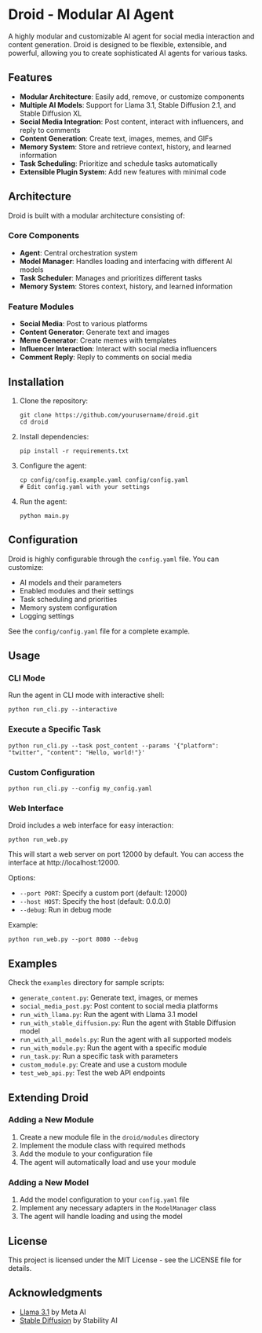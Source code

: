 # Droid - Modular AI Agent

A highly modular and customizable AI agent for social media interaction and content generation. Droid is designed to be flexible, extensible, and powerful, allowing you to create sophisticated AI agents for various tasks.

## Features

- **Modular Architecture**: Easily add, remove, or customize components
- **Multiple AI Models**: Support for Llama 3.1, Stable Diffusion 2.1, and Stable Diffusion XL
- **Social Media Integration**: Post content, interact with influencers, and reply to comments
- **Content Generation**: Create text, images, memes, and GIFs
- **Memory System**: Store and retrieve context, history, and learned information
- **Task Scheduling**: Prioritize and schedule tasks automatically
- **Extensible Plugin System**: Add new features with minimal code

## Architecture

Droid is built with a modular architecture consisting of:

### Core Components

- **Agent**: Central orchestration system
- **Model Manager**: Handles loading and interfacing with different AI models
- **Task Scheduler**: Manages and prioritizes different tasks
- **Memory System**: Stores context, history, and learned information

### Feature Modules

- **Social Media**: Post to various platforms
- **Content Generator**: Generate text and images
- **Meme Generator**: Create memes with templates
- **Influencer Interaction**: Interact with social media influencers
- **Comment Reply**: Reply to comments on social media

## Installation

1. Clone the repository:
   ```
   git clone https://github.com/yourusername/droid.git
   cd droid
   ```

2. Install dependencies:
   ```
   pip install -r requirements.txt
   ```

3. Configure the agent:
   ```
   cp config/config.example.yaml config/config.yaml
   # Edit config.yaml with your settings
   ```

4. Run the agent:
   ```
   python main.py
   ```

## Configuration

Droid is highly configurable through the `config.yaml` file. You can customize:

- AI models and their parameters
- Enabled modules and their settings
- Task scheduling and priorities
- Memory system configuration
- Logging settings

See the `config/config.yaml` file for a complete example.

## Usage

### CLI Mode

Run the agent in CLI mode with interactive shell:

```
python run_cli.py --interactive
```

### Execute a Specific Task

```
python run_cli.py --task post_content --params '{"platform": "twitter", "content": "Hello, world!"}'
```

### Custom Configuration

```
python run_cli.py --config my_config.yaml
```

### Web Interface

Droid includes a web interface for easy interaction:

```
python run_web.py
```

This will start a web server on port 12000 by default. You can access the interface at http://localhost:12000.

Options:
- `--port PORT`: Specify a custom port (default: 12000)
- `--host HOST`: Specify the host (default: 0.0.0.0)
- `--debug`: Run in debug mode

Example:
```
python run_web.py --port 8080 --debug
```

## Examples

Check the `examples` directory for sample scripts:

- `generate_content.py`: Generate text, images, or memes
- `social_media_post.py`: Post content to social media platforms
- `run_with_llama.py`: Run the agent with Llama 3.1 model
- `run_with_stable_diffusion.py`: Run the agent with Stable Diffusion model
- `run_with_all_models.py`: Run the agent with all supported models
- `run_with_module.py`: Run the agent with a specific module
- `run_task.py`: Run a specific task with parameters
- `custom_module.py`: Create and use a custom module
- `test_web_api.py`: Test the web API endpoints

## Extending Droid

### Adding a New Module

1. Create a new module file in the `droid/modules` directory
2. Implement the module class with required methods
3. Add the module to your configuration file
4. The agent will automatically load and use your module

### Adding a New Model

1. Add the model configuration to your `config.yaml` file
2. Implement any necessary adapters in the `ModelManager` class
3. The agent will handle loading and using the model

## License

This project is licensed under the MIT License - see the LICENSE file for details.

## Acknowledgments

- [Llama 3.1](https://ai.meta.com/llama/) by Meta AI
- [Stable Diffusion](https://stability.ai/stable-diffusion) by Stability AI